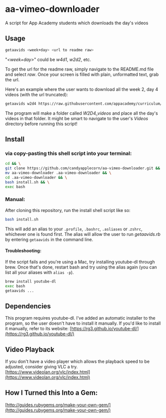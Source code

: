 # aa-vimeo-downloader

A script for App Academy students which downloads the day's videos

## Usage

```bash
getaavids <week+day> <url to readme raw>
```

"_<week+day>_" could be _w4d1_, _w2d2_, etc.

To get the url for the readme raw, simply navigate to the README.md file and select _raw_. 
Once your screen is filled with plain, unformatted text, grab the url.

Here's an example where the user wants to download all the week 2, day 4 videos (with the url truncated):

```bash
getaavids w2d4 https://raw.githubusercontent.com/appacademy/curriculum/.......
```

The program will make a folder called _W2D4_videos_ and place all the day's videos in that folder. It might be smart to
navigate to the user's _Videos_ directory before running this script!

## Install

### via copy-pasting this shell script into your terminal:
```bash
cd && \
git clone https://github.com/candyapplecorn/aa-vimeo-downloader.git && \
mv aa-vimeo-downloader .aa-vimeo-downloader && \
cd .aa-vimeo-downloader && \
bash install.sh && \
exec bash
```

### Manual:

After cloning this repository, run the install shell script like so:

```bash 
bash install.sh
```

This will add an alias to your `.profile`, `.bashrc`, `.asliases` or .`zshrc`, whichever one is found first.
The alias will allow the user to run _getaavids.rb_ by entering `getaavids` in the command line.

#### Troubleshooting:

If the script fails and you're using a Mac, try installing youtube-dl through brew. Once that's done, restart bash and try using the alias again (you can list all your aliases with ```alias -p```).

```bash
brew install youtube-dl
exec bash
getaavids ...
```

## Dependencies

This program requires youtube-dl. I've added an automatic installer to the program, so the user doesn't have to install it manually.
If you'd like to install it manually, refer to its website: [https://rg3.github.io/youtube-dl/](https://rg3.github.io/youtube-dl/)

## Video Playback

If you don't have a video player which allows the playback speed to be adjusted, consider giving VLC a try. [https://www.videolan.org/vlc/index.html](https://www.videolan.org/vlc/index.html)

## How I Turned this Into a Gem:

[http://guides.rubygems.org/make-your-own-gem/](http://guides.rubygems.org/make-your-own-gem/)
